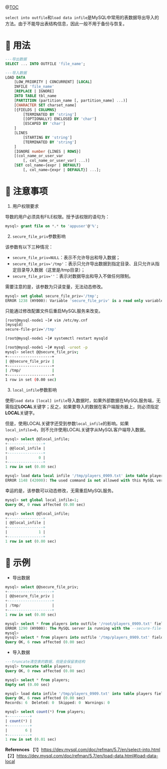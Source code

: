 ﻿
@[TOC](MySQL表数据导入导出)

`select into outfile`和`load data infile`是MySQL中常用的表数据导出导入的方法。由于不能导出表结构信息，因此一般不用于备份与恢复。

# :apple: 用法
```sql
---导出数据
SELECT ... INTO OUTFILE 'file_name';

---导入数据
LOAD DATA
    [LOW_PRIORITY | CONCURRENT] [LOCAL]
    INFILE 'file_name'
    [REPLACE | IGNORE]
    INTO TABLE tbl_name
    [PARTITION (partition_name [, partition_name] ...)]
    [CHARACTER SET charset_name]
    [{FIELDS | COLUMNS}
        [TERMINATED BY 'string']
        [[OPTIONALLY] ENCLOSED BY 'char']
        [ESCAPED BY 'char']
    ]
    [LINES
        [STARTING BY 'string']
        [TERMINATED BY 'string']
    ]
    [IGNORE number {LINES | ROWS}]
    [(col_name_or_user_var
        [, col_name_or_user_var] ...)]
    [SET col_name={expr | DEFAULT}
        [, col_name={expr | DEFAULT}] ...];
```

# :snake: 注意事项
1. 用户权限要求

导数的用户必须具有FILE权限。授予该权限的语句为：
```sql
mysql> grant file on *.* to 'appuser'@'%'; 
```

2. `secure_file_priv`参数影响

该参数有以下三种情况：
- `secure_file_priv=NULL`：表示不允许导出和导入数据；
- `secure_file_priv='/tmp'`：表示只允许导出数据到指定目录、且只允许从指定目录导入数据（这里是/tmp目录）；
- `secure_file_priv=''`：表示对数据导出和导入不做任何限制。

需要注意的是，该参数为只读变量，无法动态修改。
```sql
mysql> set global secure_file_priv='/tmp';
ERROR 1238 (HY000): Variable 'secure_file_priv' is a read only variable
```

只能通过修改配置文件后重启MySQL服务来改变。
```bash
[root@mysql-node1 ~]# vim /etc/my.cnf
[mysqld]
secure-file-priv='/tmp'

[root@mysql-node1 ~]# systemctl restart mysqld

[root@mysql-node1 ~]# mysql -uroot -p
mysql> select @@secure_file_priv;
+--------------------+
| @@secure_file_priv |
+--------------------+
| /tmp/              |
+--------------------+
1 row in set (0.00 sec)
```

3. `local_infile`参数影响

使用`load data [local] infile`导入数据时，如果外部数据在MySQL服务端，无需指定**LOCAL**关键字；反之，如果要导入的数据在客户端服务器上，则必须指定**LOCAL**关键字。

但是，使用LOCAL关键字还受到参数`local_infile`的影响。如果`local_infile=0`，则不允许使用LOCAL关键字从MySQL客户端导入数据。

```sql
mysql> select @@local_infile;
+----------------+
| @@local_infile |
+----------------+
|              0 |
+----------------+
1 row in set (0.00 sec)

mysql> load data local infile '/tmp/players_0909.txt' into table players fields terminated by ',';
ERROR 1148 (42000): The used command is not allowed with this MySQL version
```

幸运的是，该参数可以动态修改，无需重启MySQL服务。
```sql
mysql> set global local_infile=1;
Query OK, 0 rows affected (0.00 sec)

mysql> select @@local_infile;
+----------------+
| @@local_infile |
+----------------+
|              1 |
+----------------+
1 row in set (0.00 sec)
```

# :eagle: 示例

- 导出数据
```sql
mysql> select @@secure_file_priv;
+--------------------+
| @@secure_file_priv |
+--------------------+
| /tmp/              |
+--------------------+
1 row in set (0.00 sec)

mysql> select * from players into outfile '/root/players_0909.txt' fields terminated by ',';
ERROR 1290 (HY000): The MySQL server is running with the --secure-file-priv option so it cannot execute this statement
mysql>
mysql> select * from players into outfile '/tmp/players_0909.txt' fields terminated by ',';
Query OK, 6 rows affected (0.00 sec)
```

- 导入数据
```sql
---truncate清空表的数据，但是会保留表结构
mysql> truncate table players;
Query OK, 0 rows affected (0.00 sec)

mysql> select * from players;
Empty set (0.00 sec)

mysql> load data infile '/tmp/players_0909.txt' into table players fields terminated by ',';
Query OK, 6 rows affected (0.00 sec)
Records: 6  Deleted: 0  Skipped: 0  Warnings: 0

mysql> select count(*) from players;
+----------+
| count(*) |
+----------+
|        6 |
+----------+
1 row in set (0.01 sec)
```


**References**
【1】https://dev.mysql.com/doc/refman/5.7/en/select-into.html
【2】https://dev.mysql.com/doc/refman/5.7/en/load-data.html#load-data-local


